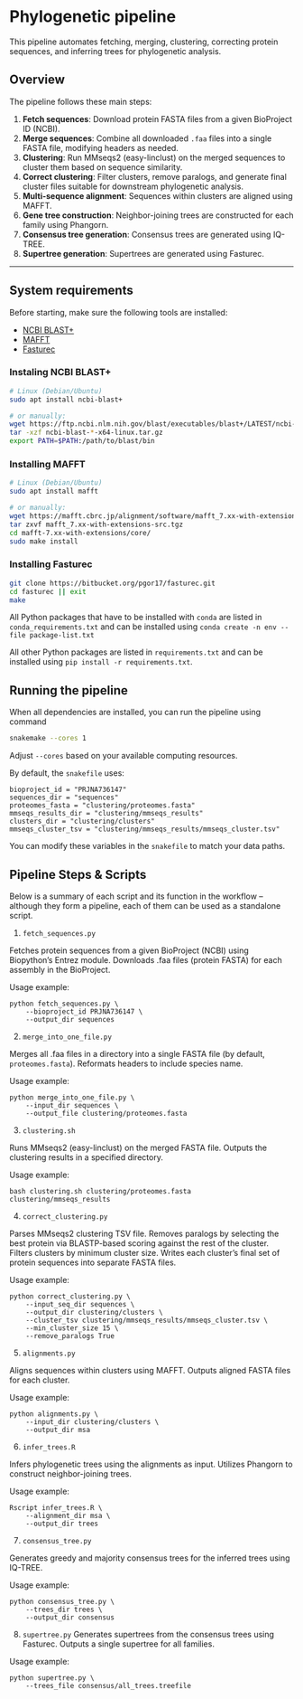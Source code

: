 # Phylogenetic pipeline

This pipeline automates fetching, merging, clustering, correcting protein sequences, and inferring trees for phylogenetic analysis.

## Overview

The pipeline follows these main steps:

1. **Fetch sequences**: Download protein FASTA files from a given BioProject ID (NCBI).
2. **Merge sequences**: Combine all downloaded `.faa` files into a single FASTA file, modifying headers as needed.
3. **Clustering**: Run MMseqs2 (easy-linclust) on the merged sequences to cluster them based on sequence similarity.
4. **Correct clustering**: Filter clusters, remove paralogs, and generate final cluster files suitable for downstream phylogenetic analysis.
5. **Multi-sequence alignment**: Sequences within clusters are aligned using MAFFT.
6. **Gene tree construction**: Neighbor-joining trees are constructed for each family using Phangorn.
7. **Consensus tree generation**: Consensus trees are generated using IQ-TREE.
8. **Supertree generation**: Supertrees are generated using Fasturec.

---

## System requirements

Before starting, make sure the following tools are installed:
- [NCBI BLAST+](https://ftp.ncbi.nlm.nih.gov/blast/executables/blast+/LATEST/)
- [MAFFT](https://mafft.cbrc.jp/alignment/software/mafft_7.xx-with-extensions-src.tgz)
- [Fasturec](https://bitbucket.org/pgor17/fasturec.git)


### Instaling NCBI BLAST+
```bash
# Linux (Debian/Ubuntu)
sudo apt install ncbi-blast+

# or manually:
wget https://ftp.ncbi.nlm.nih.gov/blast/executables/blast+/LATEST/ncbi-blast-*-x64-linux.tar.gz
tar -xzf ncbi-blast-*-x64-linux.tar.gz
export PATH=$PATH:/path/to/blast/bin
```

### Installing MAFFT
```bash
# Linux (Debian/Ubuntu)
sudo apt install mafft

# or manually:
wget https://mafft.cbrc.jp/alignment/software/mafft_7.xx-with-extensions-src.tgz
tar zxvf mafft_7.xx-with-extensions-src.tgz
cd mafft-7.xx-with-extensions/core/
sudo make install
```

### Installing Fasturec

```bash
git clone https://bitbucket.org/pgor17/fasturec.git
cd fasturec || exit
make
```

All Python packages that have to be installed with `conda` are listed in `conda_requirements.txt` and can be installed using `conda create -n env --file package-list.txt`

All other Python packages are listed in `requirements.txt` and can be installed using `pip install -r requirements.txt`.


## Running the pipeline

When all dependencies are installed, you can run the pipeline using command

```bash
snakemake --cores 1
```

Adjust `--cores` based on your available computing resources.

By default, the `snakefile` uses:
```
bioproject_id = "PRJNA736147"
sequences_dir = "sequences"
proteomes_fasta = "clustering/proteomes.fasta"
mmseqs_results_dir = "clustering/mmseqs_results"
clusters_dir = "clustering/clusters"
mmseqs_cluster_tsv = "clustering/mmseqs_results/mmseqs_cluster.tsv"
```
You can modify these variables in the `snakefile` to match your data paths.


## Pipeline Steps & Scripts

Below is a summary of each script and its function in the workflow – although they form a pipeline, each of them can be used as a standalone script.

1. `fetch_sequences.py`

Fetches protein sequences from a given BioProject (NCBI) using Biopython’s Entrez module.
Downloads .faa files (protein FASTA) for each assembly in the BioProject.

Usage example:

```
python fetch_sequences.py \
    --bioproject_id PRJNA736147 \
    --output_dir sequences
```

2. `merge_into_one_file.py`

Merges all .faa files in a directory into a single FASTA file (by default, `proteomes.fasta`).
Reformats headers to include species name.

Usage example:

```
python merge_into_one_file.py \
    --input_dir sequences \
    --output_file clustering/proteomes.fasta
```

3. `clustering.sh`

Runs MMseqs2 (easy-linclust) on the merged FASTA file.
Outputs the clustering results in a specified directory.

Usage example:

```
bash clustering.sh clustering/proteomes.fasta clustering/mmseqs_results
```

4. `correct_clustering.py`

Parses MMseqs2 clustering TSV file.
Removes paralogs by selecting the best protein via BLASTP-based scoring against the rest of the cluster.
Filters clusters by minimum cluster size.
Writes each cluster’s final set of protein sequences into separate FASTA files.

Usage example:

```
python correct_clustering.py \
    --input_seq_dir sequences \
    --output_dir clustering/clusters \
    --cluster_tsv clustering/mmseqs_results/mmseqs_cluster.tsv \
    --min_cluster_size 15 \
    --remove_paralogs True
```

5. `alignments.py`

Aligns sequences within clusters using MAFFT. Outputs aligned FASTA files for each cluster.

Usage example:
```
python alignments.py \
    --input_dir clustering/clusters \
    --output_dir msa
```

6. `infer_trees.R`

Infers phylogenetic trees using the alignments as input. Utilizes Phangorn to construct neighbor-joining trees.

Usage example:
```
Rscript infer_trees.R \
    --alignment_dir msa \
    --output_dir trees
```

7. `consensus_tree.py`

Generates greedy and majority consensus trees for the inferred trees using IQ-TREE.

Usage example:
```
python consensus_tree.py \
    --trees_dir trees \
    --output_dir consensus
```

8. `supertree.py`
Generates supertrees from the consensus trees using Fasturec. Outputs a single supertree for all families.

Usage example:
```
python supertree.py \
    --trees_file consensus/all_trees.treefile
```

